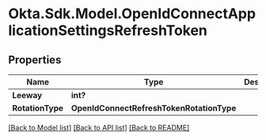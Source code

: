 # Okta.Sdk.Model.OpenIdConnectApplicationSettingsRefreshToken
## Properties

Name | Type | Description | Notes
------------ | ------------- | ------------- | -------------
**Leeway** | **int?** |  | [optional] 
**RotationType** | **OpenIdConnectRefreshTokenRotationType** |  | [optional] 

[[Back to Model list]](../README.md#documentation-for-models) [[Back to API list]](../README.md#documentation-for-api-endpoints) [[Back to README]](../README.md)

